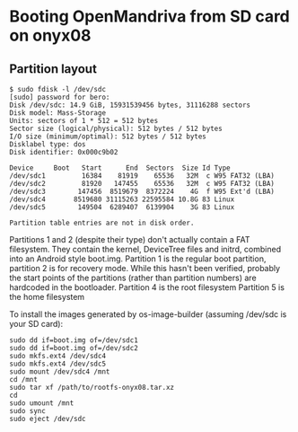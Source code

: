 # Booting OpenMandriva from SD card on onyx08
## Partition layout
```
$ sudo fdisk -l /dev/sdc
[sudo] password for bero: 
Disk /dev/sdc: 14.9 GiB, 15931539456 bytes, 31116288 sectors
Disk model: Mass-Storage    
Units: sectors of 1 * 512 = 512 bytes
Sector size (logical/physical): 512 bytes / 512 bytes
I/O size (minimum/optimal): 512 bytes / 512 bytes
Disklabel type: dos
Disk identifier: 0x000c9b02

Device     Boot   Start      End  Sectors  Size Id Type
/dev/sdc1         16384    81919    65536   32M  c W95 FAT32 (LBA)
/dev/sdc2         81920   147455    65536   32M  c W95 FAT32 (LBA)
/dev/sdc3        147456  8519679  8372224    4G  f W95 Ext'd (LBA)
/dev/sdc4       8519680 31115263 22595584 10.8G 83 Linux
/dev/sdc5        149504  6289407  6139904    3G 83 Linux

Partition table entries are not in disk order.
```
Partitions 1 and 2 (despite their type) don't actually contain a FAT
filesystem.
They contain the kernel, DeviceTree files and initrd, combined into an
Android style boot.img.
Partition 1 is the regular boot partition, partition 2 is for recovery
mode.
While this hasn't been verified, probably the start points of the
partitions (rather than partition numbers) are hardcoded in the
bootloader.
Partition 4 is the root filesystem
Partition 5 is the home filesystem

To install the images generated by os-image-builder (assuming /dev/sdc is
your SD card):
```
sudo dd if=boot.img of=/dev/sdc1
sudo dd if=boot.img of=/dev/sdc2
sudo mkfs.ext4 /dev/sdc4
sudo mkfs.ext4 /dev/sdc5
sudo mount /dev/sdc4 /mnt
cd /mnt
sudo tar xf /path/to/rootfs-onyx08.tar.xz
cd
sudo umount /mnt
sudo sync
sudo eject /dev/sdc
```
